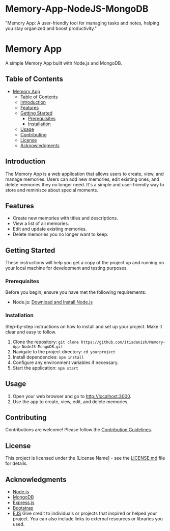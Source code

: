# Memory-App-NodeJS-MongoDB
 "Memory App: A user-friendly tool for managing tasks and notes, helping you stay organized and boost productivity."

# Memory App

A simple Memory App built with Node.js and MongoDB.

## Table of Contents

- [Memory App](#memory-app)
  - [Table of Contents](#table-of-contents)
  - [Introduction](#introduction)
  - [Features](#features)
  - [Getting Started](#getting-started)
    - [Prerequisites](#prerequisites)
    - [Installation](#installation)
  - [Usage](#usage)
  - [Contributing](#contributing)
  - [License](#license)
  - [Acknowledgments](#acknowledgments)

## Introduction

The Memory App is a web application that allows users to create, view, and manage memories. Users can add new memories, edit existing ones, and delete memories they no longer need. It's a simple and user-friendly way to store and reminisce about special moments.

## Features

- Create new memories with titles and descriptions.
- View a list of all memories.
- Edit and update existing memories.
- Delete memories you no longer want to keep.

## Getting Started

These instructions will help you get a copy of the project up and running on your local machine for development and testing purposes.

### Prerequisites

Before you begin, ensure you have met the following requirements:

- Node.js: [Download and Install Node.js](https://nodejs.org/)

### Installation

Step-by-step instructions on how to install and set up your project. Make it clear and easy to follow.

1. Clone the repository:
   `git clone https://github.com/itisdanish/Memory-App-NodeJS-MongoDB.git`
3. Navigate to the project directory:
   `cd yourproject`
5. Install dependencies:
   `npm install`
7. Configure any environment variables if necessary.
8. Start the application:
   `npm start`

## Usage

1. Open your web browser and go to [http://localhost:3000](http://localhost:3000).
2. Use the app to create, view, edit, and delete memories.

## Contributing

Contributions are welcome! Please follow the [Contribution Guidelines](CONTRIBUTING.md).

## License

This project is licensed under the [License Name] - see the [LICENSE.md](LICENSE.md) file for details.

## Acknowledgments

- [Node.js](https://nodejs.org/)
- [MongoDB](https://www.mongodb.com/)
- [Express.js](https://expressjs.com/)
- [Bootstrap](https://getbootstrap.com/)
- [EJS](https://ejs.co/)
 Give credit to individuals or projects that inspired or helped your project. You can also include links to external resources or libraries you used.
